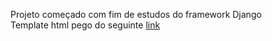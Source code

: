 Projeto começado com fim de estudos do framework Django<br>
Template html pego do seguinte <a href="https://www.tooplate.com/view/2124-vertex" target="_blank">link</a>
